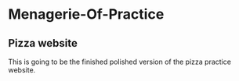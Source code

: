 # Menagerie-Of-Practice
## Pizza website
This is going to be the finished polished version of the pizza practice website. 
